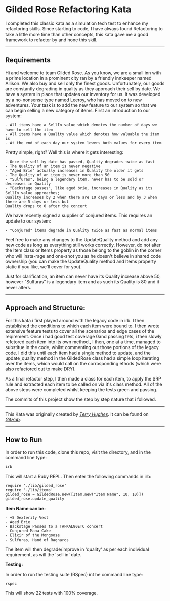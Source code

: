 # Gilded Rose Refactoring Kata

I completed this classic kata as a simulation tech test to enhance my refactoring skills. Since starting to code, I have always found Refactoring to take a little more time than other concepts, this kata gave me a good framework to refactor by and hone this skill. 

---

## Requirements

Hi and welcome to team Gilded Rose. As you know, we are a small inn with a prime location in a
prominent city ran by a friendly innkeeper named Allison. We also buy and sell only the finest goods.
Unfortunately, our goods are constantly degrading in quality as they approach their sell by date. We
have a system in place that updates our inventory for us. It was developed by a no-nonsense type named
Leeroy, who has moved on to new adventures. Your task is to add the new feature to our system so that
we can begin selling a new category of items. First an introduction to our system:

	- All items have a SellIn value which denotes the number of days we have to sell the item
	- All items have a Quality value which denotes how valuable the item is
	- At the end of each day our system lowers both values for every item

Pretty simple, right? Well this is where it gets interesting:

	- Once the sell by date has passed, Quality degrades twice as fast
	- The Quality of an item is never negative
	- "Aged Brie" actually increases in Quality the older it gets
	- The Quality of an item is never more than 50
	- "Sulfuras", being a legendary item, never has to be sold or decreases in Quality
	- "Backstage passes", like aged brie, increases in Quality as its SellIn value approaches;
	Quality increases by 2 when there are 10 days or less and by 3 when there are 5 days or less but
	Quality drops to 0 after the concert

We have recently signed a supplier of conjured items. This requires an update to our system:

	- "Conjured" items degrade in Quality twice as fast as normal items

Feel free to make any changes to the UpdateQuality method and add any new code as long as everything
still works correctly. However, do not alter the Item class or Items property as those belong to the
goblin in the corner who will insta-rage and one-shot you as he doesn't believe in shared code
ownership (you can make the UpdateQuality method and Items property static if you like, we'll cover
for you).

Just for clarification, an item can never have its Quality increase above 50, however "Sulfuras" is a
legendary item and as such its Quality is 80 and it never alters.

---

## Approach and Structure:

For this kata i first played around with the legacy code in irb. I then established the conditions to which each item were bound to. I then wrote extensive feature tests to cover all the scenarios and edge cases of the reqirement. Once i had good test coverage 0and passing tets, i then slowly refctored each item into its own method., I then, one at a time, managed to substitue in the code, whilst commenting out those portions of the legacy code. I did this until each item had a single method to update, and the update_quality method in the GildedRose class had a simple loop iterating over the items, which would call on the corrosponding ethods (which were also refactored out to make DRY).

As a final refactor step, I then made a class for each item, to apply the SRP rule and extracted each item to be called on via it's class method. All of the above steps were completed whilst keeping the tests green and passing.

The commits of this project show the step by step nature that i followed. 

---

This Kata was originally created by [*Terry Hughes*](http://twitter.com/TerryHughes). It can be found on [*GitHub*](https://github.com/NotMyself/GildedRose).

---

## How to Run

In order to run this code, clone this repo, visit the directory, and in the command line type:

```
irb
```

This will start a Ruby REPL. Then enter the following commands in irb:

```
require './lib/gilded_rose'
require './lib/items'
gilded_rose = GildedRose.new([Item.new("Item Name", 10, 10)])
gilded_rose.update_quality
```


__Item Name can be:__

```
- +5 Dexterity Vest
- Aged Brie
- Backstage Passes to a TAFKAL80ETC concert
- Conjured Mana Cake
- Elixir of the Mongoose
- Sulfuras, Hand of Ragnaros
```

The item will then degrade/improve in 'quality' as per each individual requirement, as will the 'sell in' date.

__Testing:__

In order to run the testing suite (RSpec) int he command line type:

```
rspec
```

This will show 22 tests with 100% coverage.

